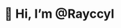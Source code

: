 # 👋 Hi, I’m @Rayccyl

<!---
Rayccyl/Rayccyl is a ✨ special ✨ repository because its `README.md` (this file) appears on your GitHub profile.
You can click the Preview link to take a look at your changes.
--->
